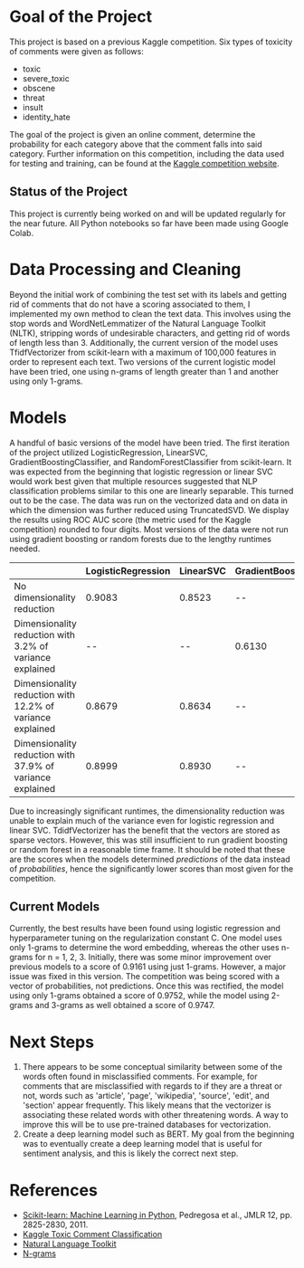 # Goal of the Project
This project is based on a previous Kaggle competition. Six types of toxicity of comments were given as follows:
- toxic
- severe_toxic
- obscene
- threat
- insult
- identity_hate

The goal of the project is given an online comment, determine the probability for each category above that the comment falls into said category. Further information on this competition, including the data used for testing and training, can be found at the [Kaggle competition website](https://www.kaggle.com/c/jigsaw-toxic-comment-classification-challenge/).

## Status of the Project
This project is currently being worked on and will be updated regularly for the near future. All Python notebooks so far have been made using Google Colab.

# Data Processing and Cleaning
Beyond the initial work of combining the test set with its labels and getting rid of comments that do not have a scoring associated to them, I implemented my own method to clean the text data. This involves using the stop words and WordNetLemmatizer of the Natural Language Toolkit (NLTK), stripping words of undesirable characters, and getting rid of words of length less than 3. Additionally, the current version of the model uses TfidfVectorizer from scikit-learn with a maximum of 100,000 features in order to represent each text. Two versions of the current logistic model have been tried, one using n-grams of length greater than 1 and another using only 1-grams.

# Models
A handful of basic versions of the model have been tried. The first iteration of the project utilized LogisticRegression, LinearSVC, GradientBoostingClassifier, and RandomForestClassifier from scikit-learn. It was expected from the beginning that logistic regression or linear SVC would work best given that multiple resources suggested that NLP classification problems similar to this one are linearly separable. This turned out to be the case. The data was run on the vectorized data and on data in which the dimension was further reduced using TruncatedSVD. We display the results using ROC AUC score (the metric used for the Kaggle competition) rounded to four digits. Most versions of the data were not run using gradient boosting or random forests due to the lengthy runtimes needed. 

 |                             | LogisticRegression | LinearSVC | GradientBoostingClassifier | RandomForestClassifier |
 | --------------------------- | ------------------ | --------- | -------------------------- | ---------------------- |
 | No dimensionality reduction | 0.9083 | 0.8523 | -- | -- |
 | Dimensionality reduction with 3.2% of variance explained | -- | -- | 0.6130 | 0.5020 |
 | Dimensionality reduction with 12.2% of variance explained | 0.8679 | 0.8634 | -- | -- |
 | Dimensionality reduction with 37.9% of variance explained | 0.8999 | 0.8930 | -- | -- |
 
Due to increasingly significant runtimes, the dimensionality reduction was unable to explain much of the variance even for logistic regression and linear SVC. TdidfVectorizer has the benefit that the vectors are stored as sparse vectors. However, this was still insufficient to run gradient boosting or random forest in a reasonable time frame. It should be noted that these are the scores when the models determined *predictions* of the data instead of *probabilities*, hence the significantly lower scores than most given for the competition.

## Current Models
Currently, the best results have been found using logistic regression and hyperparameter tuning on the regularization constant C. One model uses only 1-grams to determine the word embedding, whereas the other uses n-grams for n = 1, 2, 3. Initially, there was some minor improvement over previous models to a score of 0.9161 using just 1-grams. However, a major issue was fixed in this version. The competition was being scored with a vector of probabilities, not predictions. Once this was rectified, the model using only 1-grams obtained a score of 0.9752, while the model using 2-grams and 3-grams as well obtained a score of 0.9747.

# Next Steps
1. There appears to be some conceptual similarity between some of the words often found in misclassified comments. For example, for comments that are misclassified with regards to if they are a threat or not, words such as 'article', 'page', 'wikipedia', 'source', 'edit', and 'section' appear frequently. This likely means that the vectorizer is associating these related words with other threatening words. A way to improve this will be to use pre-trained databases for vectorization.
2. Create a deep learning model such as BERT. My goal from the beginning was to eventually create a deep learning model that is useful for sentiment analysis, and this is likely the correct next step.

# References
* [Scikit-learn: Machine Learning in Python](https://jmlr.csail.mit.edu/papers/v12/pedregosa11a.html), Pedregosa et al., JMLR 12, pp. 2825-2830, 2011.
* [Kaggle Toxic Comment Classification](https://www.kaggle.com/c/jigsaw-toxic-comment-classification-challenge/)
* [Natural Language Toolkit](https://www.nltk.org/)
* [N-grams](https://towardsdatascience.com/understanding-word-n-grams-and-n-gram-probability-in-natural-language-processing-9d9eef0fa058)
